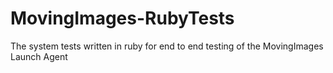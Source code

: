 # MovingImages-RubyTests
The system tests written in ruby for end to end testing of the MovingImages Launch Agent
